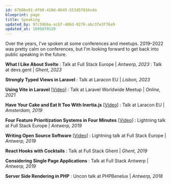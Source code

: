 ```yaml
---
id: 67b86e91-dfb9-410d-8645-553d5f834cda
blueprint: page
title: Speaking
updated_by: 97c59bba-acb7-406d-9278-abc37e3f76a9
updated_at: 1695879129
---
```

Over the years, I've spoken at some conferences and meetups. 2019–2022 was pretty calm on conferences, but I'm looking forward to get back into public speaking in the future.

**What I Like About Svelte**
: Talk at Full Stack Europe | _Antwerp, 2023_
: Talk at devs.gent | _Ghent, 2023_

**Strongly Typed Views in Laravel**
: Talk at Laracon EU | _Lisbon, 2023_

**Using Vite in Laravel** [[Video](https://www.youtube.com/watch?v=wLwVr9ToNIs&t=3620s)]
: Talk at Laravel Worldwide Meetup | _Online, 2021_

**Have Your Cake and Eat It Too With Inertia.js** [[Video](https://www.youtube.com/watch?v=8to7QtuD3is)]
: Talk at Laracon EU | _Amsterdam, 2019_

**Four Feature Prioritization Systems in Four Minutes** [[Video](https://www.youtube.com/watch?v=mhUjY--hP0g)]
: Lightning talk at Full Stack Europe | _Antwerp, 2019_

**Writing Open Source Software** [[Video](https://www.youtube.com/watch?v=Zz5Ct6Fdfl8&t=38s)]
: Lightning talk at Full Stack Europe | _Antwerp, 2019_

**React Hooks with Cocktails**
: Talk at Full Stack Ghent | _Ghent, 2019_

**Considering Single Page Applications**
: Talk at Full Stack Antwerp | _Antwerp, 2019_

**Server Side Rendering in PHP**
: Uncon talk at PHPBenelux | _Antwerp, 2018_
